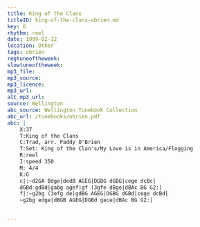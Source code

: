 ```yaml
---
title: King of the Clans
titleID: king-of-the-clans-obrien.md
key: G
rhythm: reel
date: 1999-02-12
location: Other
tags: obrien
regtuneoftheweek:
slowtuneoftheweek:
mp3_file:
mp3_source:
mp3_licence:
mp3_url:
alt_mp3_url:
source: Wellington
abc_source: Wellington Tunebook Collection
abc_url: /tunebooks/obrien.pdf
abc: |
    X:37
    T:King of the Clans
    C:Trad, arr. Paddy O'Brien
    T:Set: King of the Clan's/My Love is in America/Flogging
    R:reel
    I:speed 350
    M: 4/4
    K:G
    c|:~d2GA Bdge|dedB AGEG|DGBG dGBG|cege dcBc|
    dGBd gdBd|gabg agef|gf (3gfe dBge|dBAc BG G2:|
    f|:~g2bg (3efg de|gdBG AGEG|DGBG dGBd|cege dcBd|
    ~g2bg edge|dBGB AGEG|DGBd gece|dBAc BG G2:|
    

---
```

